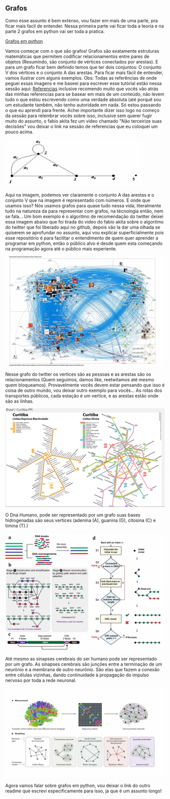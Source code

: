 ## Grafos

Como esse assunto é bem extenso, vou fazer em mais de uma parte, pra ficar mais facil de entender. Nessa primeira parte vai ficar toda a teoria e na parte 2 grafos em python vai ser toda a pratica.

<a href="https://github.com/BrunoCiccarino/python4noobs/blob/main/Ci%C3%AAnciasDaComputa%C3%A7%C3%A3o/Grafos/GrafosEmPython.md">Grafos em python</a>

Vamos começar com o que são grafos! Grafos são exatamente estruturas matemáticas que permitem codificar relacionamentos entre pares de objetos (Resumindo, são conjunto de vértices conectados por arestas). E para um grafo ficar bem definido temos que ter dois conjuntos: O conjunto V dos vértices e o conjunto A das arestas. Para ficar mais fácil de entender, vamos ilustrar com alguns exemplos. Obs: Todas as referências de onde peguei essas imagens e me baseei para escrever esse tutórial estão nessa sessão aqui: <a href="https://github.com/BrunoCiccarino/python4noobs/blob/main/REFERENCIAS.md">Referencias</a> inclusive recomendo muito que vocês vão atrás das minhas referencias para se basear em mais de um conteúdo, não levem tudo o que estou escrevendo como uma verdade absoluta (até porquê sou um estudante também, não tenho autoridade em nada. Só estou passando o que eu aprendi para frente. Achei importante dizer isso logo no começo da sessão para relembrar vocês sobre isso, inclusive sem querer fugir muito do assunto, o fabio akita fez um video chamado "Não terceirize suas decisões" vou deixar o link na sessão de referencias que eu coloquei um pouco acima.

<img src="https://github.com/BrunoCiccarino/python4noobs/blob/main/Ci%C3%AAnciasDaComputa%C3%A7%C3%A3o/Grafos/img/grafos.png" alt="Grafos">

Aqui na imagem, podemos ver claramente o conjunto A das arestas e o conjunto V que na imagem é representado com números. E onde que usamos isso? Nós usamos grafos para quase tudo nessa vida, literalmente tudo na natureza da para representar com grafos, na técnologia então, nem se fala... Um bom exemplo é o algoritmo de recomendação do twitter deixei essa imagem abaixo que foi tirada do video do fabio akita sobre o algoritmo do twitter que foi liberado aqui no github, depois vão la dar uma olhada se quiserem se aprofundar no assunto, aqui vou explicar superficialmente pois esse repositório é para facilitar o entendimento de quem quer aprender a programar em python, então o público alvo é desde quem esta começando na programação agora até o público mais experiente.

<img src="https://github.com/BrunoCiccarino/python4noobs/blob/main/Ci%C3%AAnciasDaComputa%C3%A7%C3%A3o/Grafos/img/GrafosTwitter.jpg" alt="Twitter Grafos">

Nesse grafo do twitter os vertices são as pessoas e as arestas são os relacionamentos (Quem seguimos, damos like, reetwitamos até mesmo quem bloqueamos). Provavelmente vocês devem estar pensando que isso é coisa de outro mundo, vou deixar outro exemplo para vocês... As rotas dos transportes públicos, cada estação é um vertice, e as arestas estão onde são as linhas. 

<img src="https://github.com/BrunoCiccarino/python4noobs/blob/main/Ci%C3%AAnciasDaComputa%C3%A7%C3%A3o/Grafos/img/GrafosTransporteP%C3%BAblico.jpg" alt="Grafos transporte público">

O Dna Humano, pode ser representado por um grafo suas bases hidrogenadas são seus vertices (adenina (A), guanina (G), citosina (C) e timina (T).)

<img src="https://github.com/BrunoCiccarino/python4noobs/blob/main/Ci%C3%AAnciasDaComputa%C3%A7%C3%A3o/Grafos/img/grafodna.jpg" alt="Dna Grafos">

Até mesmo as sinapses cerebrais do ser humano pode ser representado por um grafo. As sinapses cerebrais são junções entre a terminação de um neurônio e a membrana de outro neurônio. São elas que fazem a conexão entre células vizinhas, dando continuidade à propagação do impulso nervoso por toda a rede neuronal.

<img src="https://github.com/BrunoCiccarino/python4noobs/blob/main/Ci%C3%AAnciasDaComputa%C3%A7%C3%A3o/Grafos/img/cerebrografo.jpg" alt="Cerebro Grafo">

Agora vamos falar sobre grafos em python, vou deixar o link do outro readme que escrevi especificamente para isso, ja que é um assunto longo!

<a href="https://github.com/BrunoCiccarino/python4noobs/blob/main/Ci%C3%AAnciasDaComputa%C3%A7%C3%A3o/Grafos/GrafosEmPython.md"></a>
